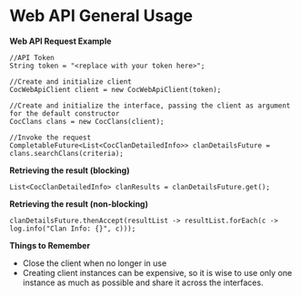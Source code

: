 Web API General Usage
=====================

**Web API Request Example**

~~~
//API Token
String token = "<replace with your token here>";

//Create and initialize client
CocWebApiClient client = new CocWebApiClient(token);

//Create and initialize the interface, passing the client as argument for the default constructor
CocClans clans = new CocClans(client);

//Invoke the request
CompletableFuture<List<CocClanDetailedInfo>> clanDetailsFuture = clans.searchClans(criteria);
~~~

**Retrieving the result (blocking)**

~~~
List<CocClanDetailedInfo> clanResults = clanDetailsFuture.get();
~~~

**Retrieving the result (non-blocking)**

~~~
clanDetailsFuture.thenAccept(resultList -> resultList.forEach(c -> log.info("Clan Info: {}", c)));
~~~

**Things to Remember**

* Close the client when no longer in use
* Creating client instances can be expensive, so it is wise to use only one instance as much as possible and share it across the interfaces.